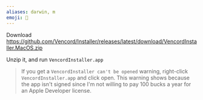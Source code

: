 ```yaml
---
aliases: darwin, m
emoji: 🍎
---
```


Download https://github.com/Vencord/Installer/releases/latest/download/VencordInstaller.MacOS.zip

Unzip it, and run `VencordInstaller.app`

> If you get a `VencordInstaller can't be opened` warning, right-click `VencordInstaller.app` and click open.
> This warning shows because the app isn't signed since I'm not willing to pay 100 bucks a year for an Apple Developer license.
